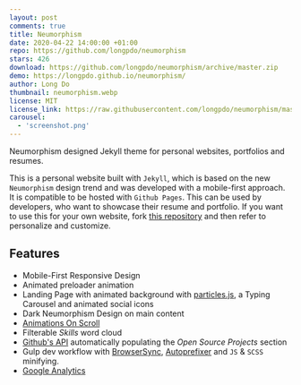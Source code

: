 ```yaml
---
layout: post
comments: true
title: Neumorphism
date: 2020-04-22 14:00:00 +01:00
repo: https://github.com/longpdo/neumorphism
stars: 426
download: https://github.com/longpdo/neumorphism/archive/master.zip
demo: https://longpdo.github.io/neumorphism/
author: Long Do
thumbnail: neumorphism.webp
license: MIT
license_link: https://raw.githubusercontent.com/longpdo/neumorphism/master/LICENSE
carousel:
  - 'screenshot.png'
---
```


Neumorphism designed Jekyll theme for personal websites, portfolios and resumes.

This is a personal website built with `Jekyll`, which is based on the new `Neumorphism` design trend and was developed with a mobile-first approach. It is compatible to be hosted with `Github Pages`. This can be used by developers, who want to showcase their resume and portfolio. If you want to use this for your own website, fork [this repository](https://github.com/longpdo/neumorphism) and then refer to personalize and customize.

## Features

* Mobile-First Responsive Design
* Animated preloader animation
* Landing Page with animated background with [particles.js](https://vincentgarreau.com/particles.js/), a Typing Carousel and animated social icons
* Dark Neumorphism Design on main content
* [Animations On Scroll](https://michalsnik.github.io/aos/)
* Filterable *Skills* word cloud
* [Github's API](https://developer.github.com/v3/) automatically populating the *Open Source Projects* section
* Gulp dev workflow with [BrowserSync](https://browsersync.io/), [Autoprefixer](https://autoprefixer.github.io/) and `JS` & `SCSS` minifying.
* [Google Analytics](https://analytics.google.com/)
